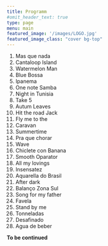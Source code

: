 ```yaml
---
title: Programm
#omit_header_text: true
type: page
menu: main
featured_image: '/images/LOGO.jpg'
featured_image_class: "cover bg-top"
---
```


1. Mas que nada
2. Cantaloop Island
3. Watermelon Man
4. Blue Bossa
5. Ipanema
6. One note Samba
7. Night in Tunisia
8. Take 5
9. Autum Leaves
10. Hit the road Jack
11. Fly me to the 
12. Caravan
13. Summertime
14. Pra que chorar
15. Wave
16. Chiclete con Banana
17. Smooth Oparator
18. All my lovings
19. Insensatez
20. Aquarella do Brasil
21. After dark
22. Balanço Zona Sul
23. Song for my father
24. Favela
25. Stand by me
26. Tonneladas
27. Desafinado
28. Agua de beber

**To be continued**
